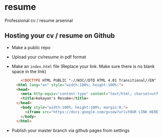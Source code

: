 # resume
Professional cv / resume arsennal

## Hosting your cv / resume on Github
* Make a public repo
* Upload your cv/resume in pdf format 
* Make an `index.html` file (Replace your link. Make sure there is no blank space in the link)

  ```html
      <!DOCTYPE HTML PUBLIC "-//W3C//DTD HTML 4.01 Transitional//EN" "http://www.w3.org/TR/html4/loose.dtd">
    <html lang="en" style="width:100%; height:100%;">
    <head>
      <meta http-equiv="content-type" content="text/html; charset=utf-8">
      <title>kekayan's Resume</title>
    </head>
      <body style="width:100%; height:100%; margin:0;">
        <iframe src="https://docs.google.com/gview?url=YOUR LINK HERE &embedded=true" style="width:100%; height:100%;" frameborder="0"></iframe>
      </body>
    </html>
  ```
 * Publish your master branch via github pages from settings
